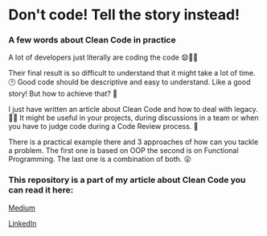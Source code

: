 # Don't code! Tell the story instead! 
### A few words about Clean Code in practice
 
 
A lot of developers just literally are coding the code 😧👨‍💻

Their final result is so difficult to understand that it might take a lot of time. 🕑 Good code should be descriptive and easy to understand. Like a good story! But how to achieve that? 🤔

I just have written an article about Clean Code and how to deal with legacy. 👨‍💻 It might be useful in your projects, during discussions in a team or when you have to judge code during a Code Review process. 🤝

There is a practical example there and 3 approaches of how can you tackle a problem. The first one is based on OOP the second is on Functional Programming. The last one is a combination of both. 😮


### This repository is a part of my article about Clean Code you can read it here:


[Medium](https://medium.com/@michal.cwiekala/dont-code-tell-the-story-a-few-words-about-clean-code-in-practice-3c201f41f741) 

[LinkedIn](https://www.linkedin.com/pulse/dont-code-tell-story-instead-few-words-clean-practice-micha%C5%82-%C4%87wi%C4%99ka%C5%82a) 